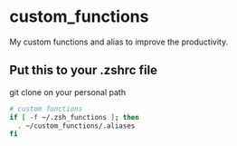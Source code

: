 # custom_functions
My custom functions and alias to improve the productivity.


## Put this to your .zshrc file
git clone on your personal path
```sh
# custom functions
if [ -f ~/.zsh_functions ]; then
  . ~/custom_functions/.aliases
fi
```
